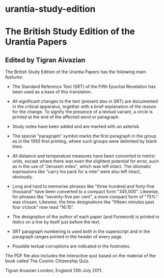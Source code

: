 urantia-study-edition
=====================

# The British Study Edition of the Urantia Papers
## Edited by Tigran Aivazian

The British Study Edition of the Urantia Papers has the following main features:

* The Standard Reference Text (SRT) of the Fifth Epochal Revelation has been used as a base of this translation.

* All significant changes to the text (present also in SRT) are documented in the critical apparatus, together with a brief explanation of the reason for the change. To signify the presence of a textual variant, a circle is printed at the end of the affected word or paragraph.

* Study notes have been added and are marked with an asterisk.

* The special "paragraph" symbol marks the first paragraph in the group as in the 1955 first printing, where such groups were delimited by blank lines.

* All distance and temperature measures have been converted to metric units, except where there was even the slightest potential for error, such as in the use of "Jerusem miles", which was left intact. The idiomatic expressions like "carry his pack for a mile" were also left intact, obviously.

* Long and hard to memorise phrases like "three hundred and forty-five thousand" have been converted to a compact form "345,000".
Likewise, for phrases like "seventy-five per cent", a more compact form of "75%" was chosen.
Likewise, the time designations like "fifteen minutes past four o’clock" now read "16:15".

* The designation of the author of each paper (and Foreword) is printed in _italics_ on a line by itself just before the text.

* SRT paragraph numbering is used both in the superscript and in the paragraph ranges printed in the header of every page.

* Possible textual corruptions are indicated in the footnotes.

The PDF file also includes the interactive quiz based on the material of the book called The Cosmic Citizenship Quiz.

Tigran Aivazian
London, England
13th July 2011.
